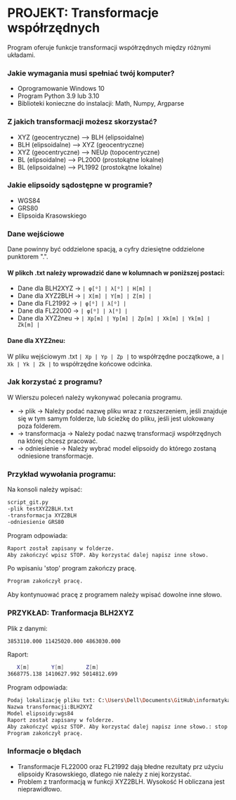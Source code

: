 # PROJEKT: Transformacje współrzędnych
Program oferuje funkcje transformacji współrzędnych między różnymi układami.
### Jakie wymagania musi spełniać twój komputer?
- Oprogramowanie Windows 10
- Program Python 3.9 lub 3.10
- Biblioteki konieczne do instalacji: Math, Numpy, Argparse
### Z jakich transformacji możesz skorzystać?
- XYZ (geocentryczne) --> BLH (elipsoidalne)
- BLH (elipsoidalne) --> XYZ (geocentryczne)
- XYZ (geocentryczne) --> NEUp (topocentryczne)
- BL (elipsoidalne) --> PL2000 (prostokątne lokalne)
- BL (elipsoidalne) --> PL1992 (prostokątne lokalne)
### Jakie elipsoidy sądostępne w programie?
- WGS84
- GRS80
- Elipsoida Krasowskiego
### Dane wejściowe
Dane powinny być oddzielone spacją, a cyfry dziesiętne oddzielone punktorem ".".
#### W plikch .txt należy wprowadzić dane w kolumnach w poniższej postaci:
- Dane dla BLH2XYZ -> ```| φ[ᴼ] | λ[ᴼ] | H[m] |```
- Dane dla XYZ2BLH -> ```| X[m] | Y[m] | Z[m] |```
- Dane dla FL21992 -> ```| φ[ᴼ] | λ[ᴼ] |```
- Dane dla FL22000 -> ```| φ[ᴼ] | λ[ᴼ] |```
- Dane dla XYZ2neu -> ```| Xp[m] | Yp[m] | Zp[m] | Xk[m] | Yk[m] | Zk[m] |```


#### Dane dla XYZ2neu:
W pliku wejściowym .txt ```| Xp | Yp | Zp |``` to współrzędne początkowe, a ```| Xk | Yk | Zk |``` to współrzędne końcowe odcinka.

### Jak korzystać z programu?
W Wierszu poleceń należy wykonywać polecania programu.
- -> plik ->
Należy podać nazwę pliku wraz z rozszerzeniem, jeśli znajduje się w tym samym folderze, lub ścieżkę do pliku, jeśli jest ulokowany poza folderem.
- -> transformacja -> 
Należy podać nazwę transformacji współrzędnych na której chcesz pracować.
- -> odniesienie -> 
Należy wybrać model elipsoidy do którego zostaną odniesione transformacje.
### Przykład wywołania programu:
Na konsoli należy wpisać:
```sh
script_git.py
-plik testXYZ2BLH.txt
-transformacja XYZ2BLH
-odniesienie GRS80
```
Program odpowiada:
```sh
Raport został zapisany w folderze.
Aby zakończyć wpisz STOP. Aby korzystać dalej napisz inne słowo.
```
Po wpisaniu 'stop' program zakończy pracę.
```sh
Program zakończył pracę.
```
Aby kontynuować pracę z programem należy wpisać dowolne inne słowo.
### PRZYKŁAD: Tranformacja BLH2XYZ
Plik z danymi:
```sh
3853110.000 11425020.000 4863030.000
```
Raport:
```sh
   X[m]       Y[m]       Z[m]    
3668775.138 1410627.992 5014812.699
```
Program odpowiada:
```sh
Podaj lokalizację pliku txt: C:\Users\Dell\Documents\GitHub\informatyka\wyniki_XYZ2BLH.txt
Nazwa transformacji:BLH2XYZ
Model elipsoidy:wgs84
Raport został zapisany w folderze.
Aby zakończyć wpisz STOP. Aby korzystać dalej napisz inne słowo.: stop
Program zakończył pracę.
```
### Informacje o błędach

- Transformacje FL22000 oraz FL21992 dają błedne rezultaty prz użyciu elipsoidy Krasowskiego, dlatego nie należy z niej korzystać.
- Problem z tranformacją w funkcji XYZ2BLH. Wysokość H obliczana jest nieprawidłowo.
